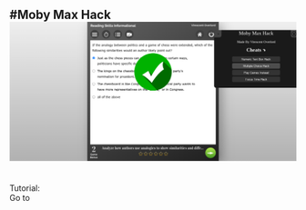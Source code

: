 #Moby Max Hack
<img src="img.png" alt="Img" title="Prev">
<br /> 
------------------------------------------------------------
<br /> 
Tutorial:
<br /> 
Go to
